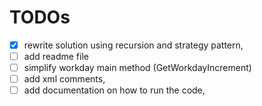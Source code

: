 # TODOs
- [x] rewrite solution using recursion and strategy pattern,
- [ ] add readme file
- [ ] simplify workday main method (GetWorkdayIncrement)
- [ ] add xml comments,
- [ ] add documentation on how to run the code,